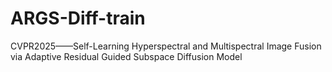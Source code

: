 # ARGS-Diff-train
CVPR2025——Self-Learning Hyperspectral and Multispectral Image Fusion via Adaptive Residual Guided Subspace Diffusion Model
